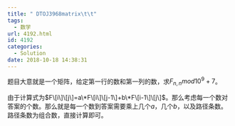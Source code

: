 ```yaml
---
title: " DTOJ3968matrix\t\t"
tags:
  - 数学
url: 4192.html
id: 4192
categories:
  - Solution
date: 2018-10-18 14:38:31
---
```


题目大意就是一个矩阵，给定第一行的数和第一列的数，求$F_{n,n}mod 10^9+7$。

由于计算式为$F\[i\]\[j\]=a\*F\[i\]\[j-1\]+b\*F\[i-1\]\[j\]$。那么考虑每一个数对答案的个数。那么就是每一个数到答案需要乘上几个$a$，几个$b$，以及路径条数。路径条数为组合数，直接计算即可。